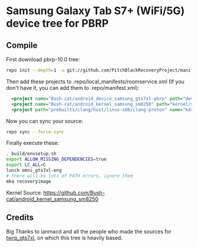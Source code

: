 # Samsung Galaxy Tab S7+ (WiFi/5G) device tree for PBRP



## Compile

First download pbrp-10.0 tree:

```bash
repo init --depth=1 -u git://github.com/PitchBlackRecoveryProject/manifest_pb.git -b android-10.0
```

Then add these projects to .repo/local_manifests/roomservice.xml (If you don't have it, you can add them to .repo/manifest.xml):

```xml
  <project name="Bush-cat/android_device_samsung_gts7xl-pbrp" path="device/samsung/gts7xl" remote="github" revision="main" />
  <project name="Bush-cat/android_kernel_samsung_sm8250" path="kernel/samsung/sm8250" remote="github" revision="lineage-18.1" />
  <project path="prebuilts/clang/host/linux-x86/clang-proton" name="kdrag0n/proton-clang" remote="github" revision="master" clone-depth="1"/>
```

Now you can sync your source:

```bash
repo sync --force-sync
```

Finally execute these:

```bash
. build/envsetup.sh
export ALLOW_MISSING_DEPENDENCIES=true
export LC_ALL=C
lunch omni_gts7xl-eng 
# there will be lots of PATH errors, ignore them
mka recoveryimage 
```

Kernel Source: https://github.com/Bush-cat/android_kernel_samsung_sm8250

## Credits

Big Thanks to ianmacd and all the people who made the sources for [twrp_gts7xl](https://github.com/ianmacd/twrp_gts7xl), on which this tree is heavily based.